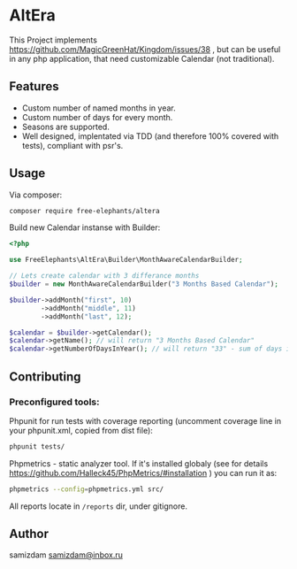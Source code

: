 # AltEra

This Project implements https://github.com/MagicGreenHat/Kingdom/issues/38 , but can be useful in any php application, that need customizable Calendar (not traditional).  

## Features
- Custom number of named months in year. 
- Custom number of days for every month.
- Seasons are supported. 
- Well designed, implentated via TDD (and therefore 100% covered with tests), compliant with psr's. 

## Usage
Via composer: 

```bash
composer require free-elephants/altera
```

Build new Calendar instanse with Builder:

```php
<?php

use FreeElephants\AltEra\Builder\MonthAwareCalendarBuilder;

// Lets create calendar with 3 differance months
$builder = new MonthAwareCalendarBuilder("3 Months Based Calendar");

$builder->addMonth("first", 10)
		->addMonth("middle", 11)
		->addMonth("last", 12);

$calendar = $builder->getCalendar();
$calendar->getName(); // will return "3 Months Based Calendar"
$calendar->getNumberOfDaysInYear(); // will return "33" - sum of days in all months 

```

## Contributing

### Preconfigured tools: 

Phpunit for run tests with coverage reporting (uncomment coverage line in your phpunit.xml, copied from dist file): 

```bash
phpunit tests/
```

Phpmetrics - static analyzer tool. If it's installed globaly (see for details https://github.com/Halleck45/PhpMetrics/#installation ) you can run it as:  
 
```bash
phpmetrics --config=phpmetrics.yml src/
```

All reports locate in `/reports` dir, under gitignore. 

## Author

samizdam <samizdam@inbox.ru>
